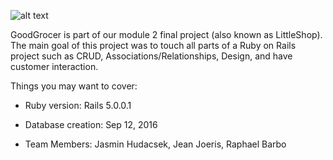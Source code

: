 ![alt text](http://thecreativewrinkle.com/wp-content/uploads/2015/11/Groceries21.jpg "GoodGrocer")

GoodGrocer is part of our module 2 final project (also known as LittleShop). The
main goal of this project was to touch all parts of a Ruby on Rails project such
as CRUD, Associations/Relationships, Design, and have customer interaction.

Things you may want to cover:

* Ruby version: Rails 5.0.0.1

* Database creation: Sep 12, 2016

* Team Members: Jasmin Hudacsek, Jean Joeris, Raphael Barbo
